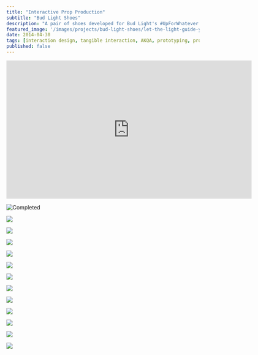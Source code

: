 ```yaml
---
title: "Interactive Prop Production"
subtitle: "Bud Light Shoes"
description: "A pair of shoes developed for Bud Light's #UpForWhatever campaign"
featured_image: '/images/projects/bud-light-shoes/let-the-light-guide-you.png'
date: 2014-04-30
tags: [interaction design, tangible interaction, AKQA, prototyping, production]
published: false
---
```


<iframe src="https://player.vimeo.com/video/343865737" width="640" height="360" frameborder="0" allow="autoplay; fullscreen" allowfullscreen></iframe>

![Completed](/images/projects/bud-light-shoes/build-complete.png)

![](/images/projects/bud-light-shoes/notes-1.jpg)

![](/images/projects/bud-light-shoes/notes-2.jpg)

![](/images/projects/bud-light-shoes/build-process-1.png)

![](/images/projects/bud-light-shoes/build-process-2.jpg)

![](/images/projects/bud-light-shoes/build-process-3.png)

![](/images/projects/bud-light-shoes/design.png)

![](/images/projects/bud-light-shoes/design-compare-1.jpg)

![](/images/projects/bud-light-shoes/design-compare-2.jpg)

![](/images/projects/bud-light-shoes/laser-cut.png)

![](/images/projects/bud-light-shoes/first-build.jpg)

![](/images/projects/bud-light-shoes/build-complete.png)

![](/images/projects/bud-light-shoes/lights.png)
